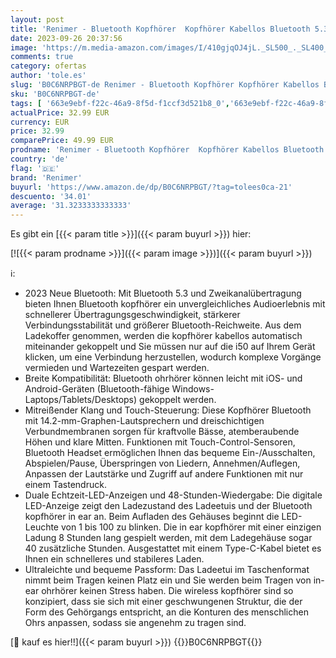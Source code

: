 ```yaml
---
layout: post
title: 'Renimer - Bluetooth Kopfhörer  Kopfhörer Kabellos Bluetooth 5.3  In Ear Kopfhörer Bluetooth  IP7 Wasserdicht Wireless Kopfhörer mit Mikrofon  48H Immersiver Deep Bass Earbud  Digitale LED-Anzeige Ohrhörer Weiss'
date: 2023-09-26 20:37:56
image: 'https://m.media-amazon.com/images/I/410gjqOJ4jL._SL500_._SL400_.jpg'
comments: true
category: ofertas
author: 'tole.es'
slug: 'B0C6NRPBGT-de Renimer - Bluetooth Kopfhörer Kopfhörer Kabellos Bluetooth...'
sku: 'B0C6NRPBGT-de'
tags: [ '663e9ebf-f22c-46a9-8f5d-f1ccf3d521b8_0','663e9ebf-f22c-46a9-8f5d-f1ccf3d521b8_9901','Arborist Merchandising Root','Elektronik & Foto','Elektronik & Foto: Produkte mit Umwelt-Label','In-Ear Ohrhörer','Kopfhörer','Kopfhörer & Zubehör','Self Service','Special Features Stores','renimer','🇩🇪', ]
actualPrice: 32.99 EUR
currency: EUR
price: 32.99
comparePrice: 49.99 EUR
prodname: 'Renimer - Bluetooth Kopfhörer  Kopfhörer Kabellos Bluetooth 5.3  In Ear Kopfhörer Bluetooth  IP7 Wasserdicht Wireless Kopfhörer mit Mikrofon  48H Immersiver Deep Bass Earbud  Digitale LED-Anzeige Ohrhörer Weiss'
country: 'de'
flag: '🇩🇪'
brand: 'Renimer'
buyurl: 'https://www.amazon.de/dp/B0C6NRPBGT/?tag=tolees0ca-21'
descuento: '34.01'
average: '31.3233333333333'
---
```


Es gibt ein [{{< param title >}}]({{< param buyurl >}}) hier:

[![{{< param prodname >}}]({{< param image >}})]({{< param buyurl >}})

ℹ️:

- 2023 Neue Bluetooth: Mit Bluetooth 5.3 und Zweikanalübertragung bieten Ihnen Bluetooth kopfhörer ein unvergleichliches Audioerlebnis mit schnellerer Übertragungsgeschwindigkeit, stärkerer Verbindungsstabilität und größerer Bluetooth-Reichweite. Aus dem Ladekoffer genommen, werden die kopfhörer kabellos automatisch miteinander gekoppelt und Sie müssen nur auf die i50 auf Ihrem Gerät klicken, um eine Verbindung herzustellen, wodurch komplexe Vorgänge vermieden und Wartezeiten gespart werden.
- Breite Kompatibilität: Bluetooth ohrhörer können leicht mit iOS- und Android-Geräten (Bluetooth-fähige Windows-Laptops/Tablets/Desktops) gekoppelt werden.
- Mitreißender Klang und Touch-Steuerung: Diese Kopfhörer Bluetooth mit 14.2-mm-Graphen-Lautsprechern und dreischichtigen Verbundmembranen sorgen für kraftvolle Bässe, atemberaubende Höhen und klare Mitten. Funktionen mit Touch-Control-Sensoren, Bluetooth Headset ermöglichen Ihnen das bequeme Ein-/Ausschalten, Abspielen/Pause, Überspringen von Liedern, Annehmen/Auflegen, Anpassen der Lautstärke und Zugriff auf andere Funktionen mit nur einem Tastendruck.
- Duale Echtzeit-LED-Anzeigen und 48-Stunden-Wiedergabe: Die digitale LED-Anzeige zeigt den Ladezustand des Ladeetuis und der Bluetooth kopfhörer in ear an. Beim Aufladen des Gehäuses beginnt die LED-Leuchte von 1 bis 100 zu blinken. Die in ear kopfhörer mit einer einzigen Ladung 8 Stunden lang gespielt werden, mit dem Ladegehäuse sogar 40 zusätzliche Stunden. Ausgestattet mit einem Type-C-Kabel bietet es Ihnen ein schnelleres und stabileres Laden.
- Ultraleichte und bequeme Passform: Das Ladeetui im Taschenformat nimmt beim Tragen keinen Platz ein und Sie werden beim Tragen von in-ear ohrhörer keinen Stress haben. Die wireless kopfhörer sind so konzipiert, dass sie sich mit einer geschwungenen Struktur, die der Form des Gehörgangs entspricht, an die Konturen des menschlichen Ohrs anpassen, sodass sie angenehm zu tragen sind.

[🛒 kauf es hier!!]({{< param buyurl >}})
{{<world>}}B0C6NRPBGT{{</world>}}

